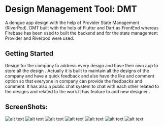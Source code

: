 # Design Management Tool: DMT

A dengue app design with the help of Provider State Management (RiverPod).
DMT built with the help of Flutter and Dart as FrontEnd whereas Firebase has been used to built the backend and for the state management Provider and Riverpod were used.

## Getting Started

Design for the company to address every design and have their own app to store all the design . Actually it is built to maintain all the designs of the company and have a quick feedback and also have the like and comment option so that everyone in company can provide the feedbacks and comment. It has also a public chat system to chat with each other related to the designs and related to the work.It has feature to add new designer .

## ScreenShots:

![alt text](assets/images/one.jpg)
![alt text](assets/images/tow.jpg)
![alt text](assets/images/three.jpg)
![alt text](assets/images/four.jpg)
![alt text](assets/images/five.jpg)
![alt text](assets/images/six.jpg)
![alt text](assets/images/seven.jpg)
